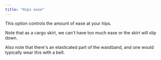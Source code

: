```yaml
---
title: "Hips ease"
---
```


This option controls the amount of ease at your hips.

Note that as a cargo skirt, we can't have too much ease or the skirt will slip down.

Also note that there's an elasticated part of the waistband, and one would typically wear this with a belt.

